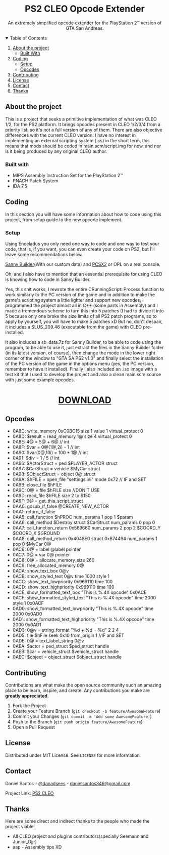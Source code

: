 <h1 align="center">PS2 CLEO Opcode Extender</h1>

<p align="center">
 An extremely simplified opcode extender for the PlayStation 2™ version of GTA San Andreas.
</p>

<details open="open">
  <summary>Table of Contents</summary>
  <ol>
    <li>
      <a href="#about-the-project">About the project</a>
      <ul>
        <li><a href="#built-with">Built With</a></li>
      </ul>
    </li>
    <li>
      <a href="#coding">Coding</a>
      <ul>
        <li><a href="#setup">Setup</a></li>
        <li><a href="#opcodes">Opcodes</a></li>
      </ul>
    </li>
    <li><a href="#contributing">Contributing</a></li>
    <li><a href="#license">License</a></li>
    <li><a href="#contact">Contact</a></li>
    <li><a href="#thanks">Thanks</a></li>
  </ol>
</details>

## About the project

This is a project that seeks a primitive implementation of what was CLEO 1/2, for the PS2 platform. It brings opcodes present in CLEO 1/2/3/4 from a priority list, so it's not a full version of any of them. There are also objective differences with the current CLEO version: I have no interest in implementing an external scripting system (.cs) in the short term, this means that mods should be coded in main.scm/script.img for now, and nor is it being produced by any original CLEO author.

### Built with
* MIPS Assembly Instruction Set for the PlayStation 2™
* PNACH Patch System
* IDA 7.5

## Coding

In this section you will have some information about how to code using this project, from setup guide to the new opcode implement.

### Setup

Using Enceladus you only need one way to code and one way to test your code, that is, if you want, you can even create your code on PS2, but I'll leave some recommendations below.

[Sanny Builder](https://sannybuilder.com/downloads.html)(With our custom data) and [PCSX2](https://pcsx2.net/download/development/dev-windows.html) or OPL on a real console.

Oh, and I also have to mention that an essential prerequisite for using CLEO is knowing how to code in Sanny Builder.  

Yes, this shit works, I rewrote the entire CRunningScript::Process function to work similarly to the PC version of the game and in addition to make the game's scripting system a little lighter and support new opcodes, I programmed the project almost all in C++ (some parts in Assembly) and I made a tremendous scheme to turn this into 5 patches (I had to divide it into 5 because only one broke the size limits of all PS2 patch programs, so to apply by yourself, you will have to make 5 patches xD But no, don't despair, it includes a SLUS_209.46 (executable from the game) with CLEO pre-installed.

It also includes a sb_data.7z for Sanny Builder, to be able to code using the program, to be able to use it, just extract the files in the Sanny Builder folder (in its latest version, of course), then change the mode in the lower right corner of the window to "GTA SA PS2 v1.0" and finally select the installation of the PC version of the game in the options menu (yes, the PC version, remember to have it installed). Finally I also included an .iso image with a test kit that I used to develop the project and also a clean main.scm source with just some example opcodes.

<h1 align="center"><a href="https://drive.google.com/drive/u/0/folders/1HZePaZbU82iLNJPZr00fQNFUbNE4WRHk">DOWNLOAD</a></h1>

## Opcodes  
* 0A8C: write_memory 0xC0BC15 size 1 value 1 virtual_protect 0
* 0A8D: $result = read_memory 1@ size 4 virtual_protect 0
* 0A8E: 4@ = 5@ + 6@ // int
* 0A8F: $var = 0@(1@,2i) - 1 // int
* 0A90: $var(0@,10i) = 100 * 1@ // int
* 0A91: $div = 1 / 5 // int
* 0A96: $ActorStruct = ped $PLAYER_ACTOR struct
* 0A97: $CarStruct = vehicle $MyCar struct
* 0A98: $ObjectStruct = object 0@ struct
* 0A9A: $hFILE = open_file "settings.ini" mode 0x72  // IF and SET
* 0A9B: close_file $hFILE
* 0A9C: 0@ = file $hFILE size //DON'T USE
* 0A9D: read_file $hFILE size 2 to $150
* 0A9F: 0@ = get_this_script_struct
* 0AA0: gosub_if_false @CREATE_NEW_ACTOR
* 0AA1: return_if_false
* 0AA5: call_function $hPROC num_params 1 pop 1 $param
* 0AA6: call_method $Destroy struct $CarStruct num_params 0 pop 0
* 0AA7: call_function_return 0x569660 num_params 2 pop 2 $COORD_Y $COORD_X $GROUND
* 0AA8: call_method_return 0x4048E0 struct 0xB74494 num_params 1 pop 0 $MyCar 0@
* 0AC6: 0@ = label @label pointer
* 0AC7: 0@ = var 0@ pointer
* 0AC8: 0@ = allocate_memory_size 260
* 0AC9: free_allocated_memory 0@
* 0ACA: show_text_box 0@v
* 0ACB: show_styled_text 0@v time 1000 style 1
* 0ACC: show_text_lowpriority 0x969110 time 100
* 0ACD: show_text_highpriority 0x969110 time 100
* 0ACE: show_formatted_text_box "This is %.4X opcode" 0x0ACE
* 0ACF: show_formatted_styled_text "This is %.4X opcode" time 2000 style 1 0x0ACF
* 0AD0: show_formatted_text_lowpriority "This is %.4X opcode" time 2000 0x0AD0
* 0AD1: show_formatted_text_highpriority "This is %.4X opcode" time 2000 0x0AD1
* 0AD3: 0@v = string_format "%d + %d = %d" 2 2 4
* 0AD5: file $hFile seek 0x10 from_origin 1 //IF and SET
* 0ADE: 0@ = text_label_string 0@v
* 0AEA: $actor = ped_struct $ped_struct handle
* 0AEB: $car = vehicle_struct $vehicle_struct handle
* 0AEC: $object = object_struct $object_struct handle

## Contributing

Contributions are what make the open source community such an amazing place to be learn, inspire, and create. Any contributions you make are **greatly appreciated**.

1. Fork the Project
2. Create your Feature Branch (`git checkout -b feature/AwesomeFeature`)
3. Commit your Changes (`git commit -m 'Add some AwesomeFeature'`)
4. Push to the Branch (`git push origin feature/AwesomeFeature`)
5. Open a Pull Request

## License

Distributed under MIT License. See `LICENSE` for more information.

<!-- CONTACT -->
## Contact

Daniel Santos - [@danadsees](https://twitter.com/danadsees) - danielsantos346@gmail.com

Project Link: [PS2 CLEO](https://github.com/DanielSant0s/PS2-CLEO)

## Thanks

Here are some direct and indirect thanks to the people who made the project viable!

* All CLEO project and plugins contributors(specially Seemann and Junior_Djjr)
* aap - Assembly tips XD

